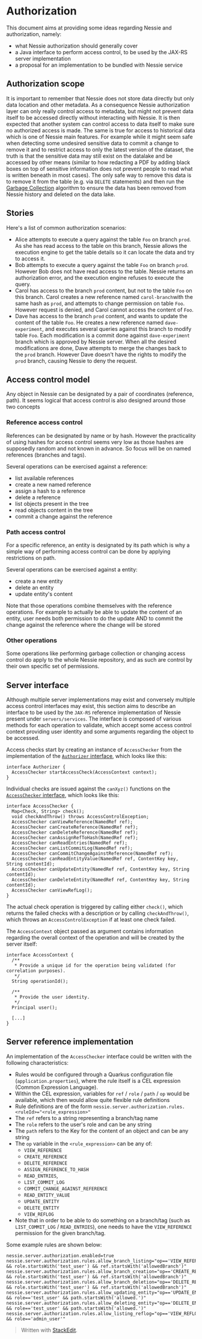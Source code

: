 ﻿Authorization
===========
This document aims at providing some ideas regarding Nessie and authorization, namely:
* what Nessie authorization should generally cover
* a Java interface to perform access control, to be used by the JAX-RS server implementation
* a proposal for an implementation to be bundled with Nessie service


## Authorization scope
It is important to remember that Nessie does not store data directly but only data location and other metadata. As a consequence Nessie authorization layer can only really control access to metadata, but might not prevent data itself to be accessed directly without interacting with Nessie. It is then expected that another system can control access to data itself to make sure no authorized access is made.
The same is true for access to historical data which is one of Nessie main features. For example while it might seem safe when detecting some undesired sensitive data to commit a change to remove it and to restrict access to only the latest version of the dataset, the truth is that the sensitive data may still exist on the datalake and be accessed by other means (similar to how redacting a PDF by adding black boxes on top of sensitive information does not prevent people to read what is written beneath in most cases). The only safe way to remove this data is to remove it from the table (e.g. via `DELETE` statements) and then run the [Garbage Collection](https://projectnessie.org/features/management/#garbage-collection) algorithm to ensure the data has been removed from Nessie history and deleted on the data lake.

## Stories
Here's a list of common authorization scenarios:

* Alice attempts to execute a query against the table `Foo` on branch `prod`. As she has read access to the table on this branch, Nessie allows the execution engine to get the table details so it can locate the data and try to access it.
* Bob attempts to execute a query against the table `Foo` on branch `prod`. However Bob does not have read access to the table. Nessie returns an authorization error, and the execution engine refuses to execute the query.
* Carol has access to the branch `prod` content, but not to the table `Foo` on this branch. Carol creates a new reference named `carol-branch`with the same hash as `prod`, and attempts to change permission on table `Foo`. However request is denied, and Carol cannot access the content of `Foo`.
* Dave has access to the branch `prod` content, and wants to update the content of the table `Foo`. He creates a new reference named `dave-experiment`, and executes several queries against this branch to modify table `Foo`. Each modification is a commit done against `dave-experiment` branch which is approved by Nessie server. When all the desired modifications are done, Dave attempts to merge the changes back to the `prod` branch. However Dave doesn't have the rights to modify the `prod` branch, causing Nessie to deny the request.

## Access control model
Any object in Nessie can be designated by a pair of coordinates (reference, path). It seems logical that access control is also designed around those two concepts

### Reference access control
References can be designated by name or by hash. However the practicality of using hashes for access control seems very low as those hashes are supposedly random and not known in advance. So focus will be on named references (branches and tags).

Several operations can be exercised against a reference:
* list available references
* create a new named reference
* assign a hash to a reference
* delete a reference
* list objects present in the tree
* read objects content in the tree
* commit a change against the reference

### Path access control
For a specific reference, an entity is designated by its path which is why a simple way of performing access control can be done by applying restrictions on path.

Several operations can be exercised against a entity:
* create a new entity
* delete an entity
* update entity's content

Note that those operations combine themselves with the reference operations. For example to actually be able to update the content of an entity, user needs both permission to do the update AND to commit the change against the reference where the change will be stored

### Other operations

Some operations like performing garbage collection or changing access control do apply to the whole Nessie repository, and as such are control by their own specific set of permissions.


## Server interface
Although multiple server implementations may exist and conversely multiple access control interfaces may exist, this section aims to describe an interface to be used by the `JAX-RS` reference implementation of Nessie present under `servers/services`. The interface is composed of various methods for each operation to validate, which accept some access control context providing user identity and some arguments regarding the object to be accessed.

Access checks start by creating an instance of `AccessChecker` from the implementation of the
[`Authorizer` interface](../servers/services/src/main/java/org/projectnessie/services/authz/Authorizer.java),
which looks like this:

    interface Authorizer {
      AccessChecker startAccessCheck(AccessContext context);
    }

Individual checks are issued against the `canXyz()` functions on the
[`AccessChecker` interface](..//servers/services/src/main/java/org/projectnessie/services/authz/AccessChecker.java),
which looks like this:

    interface AccessChecker {
      Map<Check, String> check();
      void checkAndThrow() throws AccessControlException;
      AccessChecker canViewReference(NamedRef ref);
      AccessChecker canCreateReference(NamedRef ref);
      AccessChecker canDeleteReference(NamedRef ref);
      AccessChecker canAssignRefToHash(NamedRef ref);
      AccessChecker canReadEntries(NamedRef ref);
      AccessChecker canListCommitLog(NamedRef ref);
      AccessChecker canCommitChangeAgainstReference(NamedRef ref);
      AccessChecker canReadEntityValue(NamedRef ref, ContentKey key, String contentId);
      AccessChecker canUpdateEntity(NamedRef ref, ContentKey key, String contentId);
      AccessChecker canDeleteEntity(NamedRef ref, ContentKey key, String contentId);
      AccessChecker canViewRefLog();
    }

The actual check operation is triggered by calling either `check()`, which returns the failed checks
with a description or by calling `checkAndThrow()`, which throws an `AccessControlException` if at
least one check failed.

The `AccessContext` object passed as argument contains information regarding the overall context of the operation and will be created by the server itself:

    interface AccessContext {
      /**
       * Provide a unique id for the operation being validated (for correlation purposes).
       */
      String operationId();

      /**
       * Provide the user identity.
       */
      Principal user();
      
      [...]
    }

## Server reference implementation

An implementation of the `AccessChecker` interface could be written with the following characteristics:
* Rules would be configured through a Quarkus configuration file (`application.properties`), where the rule itself is a CEL expression (Common Expression Language).
* Within the CEL expression, variables for `ref` / `role` / `path` / `op` would be available, which then would allow quite flexible rule definitions
* Rule definitions are of the form `nessie.server.authorization.rules.<ruleId>="<rule_expression>"`
* The `ref` refers to a string representing a branch/tag name
* The `role` refers to the user's role and can be any string
* The `path` refers to the Key for the content of an object and can be any string
* The `op` variable in the `<rule_expression>` can be any of:
  * `VIEW_REFERENCE`
  * `CREATE_REFERENCE`
  * `DELETE_REFERENCE`
  * `ASSIGN_REFERENCE_TO_HASH`
  * `READ_ENTRIES`,
  * `LIST_COMMIT_LOG`
  * `COMMIT_CHANGE_AGAINST_REFERENCE`
  * `READ_ENTITY_VALUE`
  * `UPDATE_ENTITY`
  * `DELETE_ENTITY`
  * `VIEW_REFLOG`
* Note that in order to be able to do something on a branch/tag (such as `LIST_COMMIT_LOG` / `READ_ENTRIES`), one needs to have the `VIEW_REFERENCE` permission for the given branch/tag.

Some example rules are shown below:
```
nessie.server.authorization.enabled=true
nessie.server.authorization.rules.allow_branch_listing="op=='VIEW_REFERENCE' && role.startsWith('test_user') && ref.startsWith('allowedBranch')"
nessie.server.authorization.rules.allow_branch_creation="op=='CREATE_REFERENCE' && role.startsWith('test_user') && ref.startsWith('allowedBranch')"
nessie.server.authorization.rules.allow_branch_deletion="op=='DELETE_REFERENCE' && role.startsWith('test_user') && ref.startsWith('allowedBranch')"
nessie.server.authorization.rules.allow_updating_entity="op=='UPDATE_ENTITY' && role=='test_user' && path.startsWith('allowed.')"
nessie.server.authorization.rules.allow_deleting_entity="op=='DELETE_ENTITY' && role=='test_user' && path.startsWith('allowed.')"
nessie.server.authorization.rules.allow_listing_reflog="op=='VIEW_REFLOG' && role=='admin_user'"
```

> Written with [StackEdit](https://stackedit.io/).
